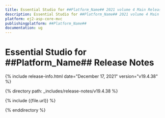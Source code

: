 ```yaml
---
title: Essential Studio for ##Platform_Name## 2021 volume 4 Main Release Notes  
description: Essential Studio for ##Platform_Name## 2021 volume 4 Main Release Notes 
platform: ej2-asp-core-mvc
publishingplatform: ##Platform_Name##
documentation: ug
---
```


# Essential Studio for ##Platform_Name## Release Notes  

{% include release-info.html date="December 17, 2021"  version="v19.4.38" %} 

{% directory path: _includes/release-notes/v19.4.38 %}

{% include {{file.url}} %}

{% enddirectory %}
